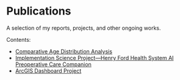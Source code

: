 # Publications

A selection of my reports, projects, and other ongoing works.

Contents:

- [Comparative Age Distribution Analysis]()
- [Implementation Science Project—Henry Ford Health System AI Preoperative Care Companion]()
- [ArcGIS Dashboard Project]()

